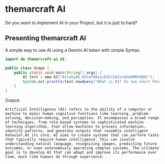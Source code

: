 # themarcraft AI
Do you want to implement AI in your Project, but it is just to hard?
## Presenting themarcraft AI
A simple way to use AI using a Gemini AI token with simple Syntax.
```Java
import de.themarcraft.ai.AI;

public class Usage {
    public static void main(String[] args) {
        AI test = new AI("AIzaSyAG_RILmYHA1yiD1klkQ3xrAXdmMNYOQ0c");
        System.out.println(test.newQuery("What is AI? In two short Paragraphs"));
    }
}
```
Output:
```
Artificial Intelligence (AI) refers to the ability of a computer or machine to mimic human cognitive functions like learning, problem-solving, decision-making, and perception. It encompasses a broad range of techniques, from rule-based systems to sophisticated machine learning algorithms, that allow machines to process information, identify patterns, and generate outputs that resemble intelligent behavior.At its core, AI aims to create systems that can perform tasks that typically require human intelligence. This can involve understanding natural language, recognizing images, predicting future outcomes, or even autonomously operating complex systems. The ultimate goal is to develop AI that can adapt and improve its performance over time, much like humans do through experience.
```